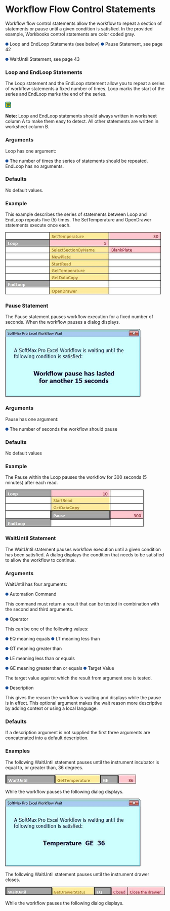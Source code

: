# Workflow Flow Control Statements

Workflow flow control statements allow the workflow to repeat a section of statements or pause until a given condition is satisfied. In the provided example, Workbooks control statements are color coded gray.

![](<../../../../../.gitbook/assets/0 (7) (1) (1).png>) Loop and EndLoop Statements (see below) ![](<../../../../../.gitbook/assets/1 (10) (1) (1).png>) Pause Statement, see page 42

![](<../../../../../.gitbook/assets/2 (7) (1) (1).png>) WaitUntil Statement, see page 43

### Loop and EndLoop Statements

The Loop statement and the EndLoop statement allow you to repeat a series of workflow statements a fixed number of times. Loop marks the start of the series and EndLoop marks the end of the series.

![](<../../../../../.gitbook/assets/3 (10).png>)

**Note:** Loop and EndLoop statements should always written in worksheet column A to make them easy to detect. All other statements are written in worksheet column B.

### Arguments

Loop has one argument:

![](<../../../../../.gitbook/assets/4 (9).png>) The number of times the series of statements should be repeated. EndLoop has no arguments.

### Defaults

No default values.

### Example

This example describes the series of statements between Loop and EndLoop repeats five (5) times. The SetTemperature and OpenDrawer statements execute once each.

![](<../../../../../.gitbook/assets/5 (1) (1).jpeg>)

### Pause Statement <a href="#bookmark1" id="bookmark1"></a>

The Pause statement pauses workflow execution for a fixed number of seconds. When the workflow pauses a dialog displays.

![](<../../../../../.gitbook/assets/6 (2).jpeg>)

### Arguments

Pause has one argument:

![](<../../../../../.gitbook/assets/7 (3) (1).png>) The number of seconds the workflow should pause

### Defaults

No default values

### Example

The Pause within the Loop pauses the workflow for 300 seconds (5 minutes) after each read.

![](<../../../../../.gitbook/assets/8 (1).jpeg>)

### WaitUntil Statement <a href="#bookmark2" id="bookmark2"></a>

The WaitUntil statement pauses workflow execution until a given condition has been satisfied. A dialog displays the condition that needs to be satisfied to allow the workflow to continue.

### Arguments

WaitUntil has four arguments:

![](<../../../../../.gitbook/assets/9 (1) (1) (1) (1) (1) (1).png>) Automation Command

This command must return a result that can be tested in combination with the second and third arguments.

![](<../../../../../.gitbook/assets/10 (2).png>) Operator

This can be one of the following values:

![](<../../../../../.gitbook/assets/11 (2).png>) EQ meaning equals ![](<../../../../../.gitbook/assets/12 (2).png>) LT meaning less than

![](<../../../../../.gitbook/assets/13 (2).png>) GT meaning greater than

![](<../../../../../.gitbook/assets/14 (1) (1) (1) (1).png>) LE meaning less than or equals

![](<../../../../../.gitbook/assets/15 (1) (1) (1) (1).png>) GE meaning greater than or equals ![](<../../../../../.gitbook/assets/16 (1) (1) (1) (1).png>) Target Value

The target value against which the result from argument one is tested.

![](<../../../../../.gitbook/assets/17 (1) (1) (1) (1).png>) Description

This gives the reason the workflow is waiting and displays while the pause is in effect. This optional argument makes the wait reason more descriptive by adding context or using a local language.

### Defaults

If a description argument is not supplied the first three arguments are concatenated into a default description.

### Examples

The following WaitUntil statement pauses until the instrument incubator is equal to, or greater than, 36 degrees.

![](<../../../../../.gitbook/assets/18 (1).jpeg>)

While the workflow pauses the following dialog displays.

![](../../../../../.gitbook/assets/19.jpeg)

The following WaitUntil statement pauses until the instrument drawer closes.

![](<../../../../../.gitbook/assets/20 (1).jpeg>)

While the workflow pauses the following dialog displays.
